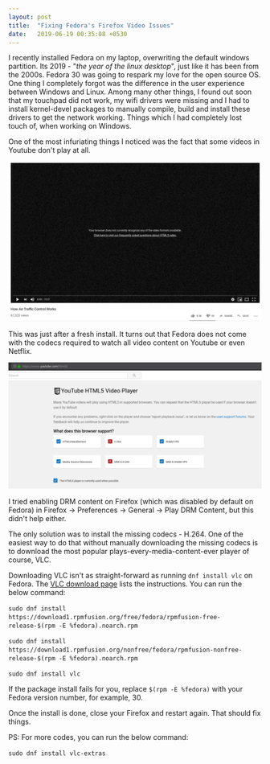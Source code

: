 ```yaml
---
layout: post
title:  "Fixing Fedora's Firefox Video Issues"
date:   2019-06-19 00:35:08 +0530
---
```


I recently installed Fedora on my laptop, overwriting the default windows partition. Its 2019 - "*the year of the linux desktop*", just like it has been from the 2000s. Fedora 30 was going to respark my love for the open source OS. One thing I completely forgot was the difference in the user experience between Windows and Linux. Among many other things, I found out soon that my touchpad did not work, my wifi drivers were missing and I had to install kernel-devel packages to manually compile, build and install these drivers to get the network working. Things which I had completely lost touch of, when working on Windows. 

One of the most infuriating things I noticed was the fact that some videos in Youtube don't play at all. 

![Youtube does not work in Fedora](/assets/youtube-codecs-fedora.png)

This was just after a fresh install. It turns out that Fedora does not come with the codecs required to watch all video content on Youtube or even Netflix. 

![Youtube HTML5 Videos on Fedora](/assets/firefox-youtube-html5-video.png)

I tried enabling DRM content on Firefox (which was disabled by default on Fedora) in Firefox -> Preferences -> General -> Play DRM Content, but this didn't help either. 

The only solution was to install the missing codecs - H.264. One of the easiest way to do that without manually downloading the missing codecs is to download the most popular plays-every-media-content-ever player of course, VLC. 

Downloading VLC isn't as straight-forward as running `dnf install vlc` on Fedora. The [VLC download page](https://www.videolan.org/vlc/download-fedora.html) lists the instructions. You can run the below command:

`sudo dnf install https://download1.rpmfusion.org/free/fedora/rpmfusion-free-release-$(rpm -E %fedora).noarch.rpm`

`sudo dnf install https://download1.rpmfusion.org/nonfree/fedora/rpmfusion-nonfree-release-$(rpm -E %fedora).noarch.rpm`

`sudo dnf install vlc`

If the package install fails for you, replace `$(rpm -E %fedora)` with your Fedora version number, for example, 30. 

Once the install is done, close your Firefox and restart again. That should fix things. 

PS: For more codes, you can run the below command:

`sudo dnf install vlc-extras`
